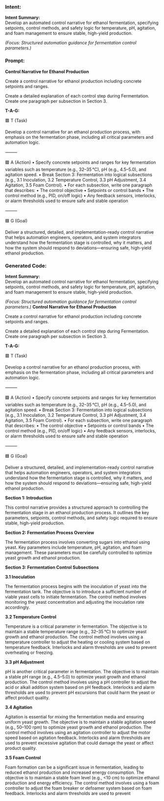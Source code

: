 ### Intent:
**Intent Summary:**  
Develop an automated control narrative for ethanol fermentation, specifying setpoints, control methods, and safety logic for temperature, pH, agitation, and foam management to ensure stable, high-yield production.  

*(Focus: Structured automation guidance for fermentation control parameters.)*

### Prompt:
**Control Narrative for Ethanol Production**

Create a control narrative for ethanol production including concrete setpoints and ranges.

Create a detailed explanation of each control step during Fermentation. Create one paragraph per subsection in Section 3.

**T-A-G:**

🟥 T (Task)

Develop a control narrative for an ethanol production process, with emphasis on the fermentation phase, including all critical parameters and automation logic.

⸻

🟩 A (Action)
	•	Specify concrete setpoints and ranges for key fermentation variables such as temperature (e.g., 32–35 °C), pH (e.g., 4.5–5.0), and agitation speed.
	•	Break Section 3: Fermentation into logical subsections (e.g., 3.1 Inoculation, 3.2 Temperature Control, 3.3 pH Adjustment, 3.4 Agitation, 3.5 Foam Control).
	•	For each subsection, write one paragraph that describes:
	•	The control objective
	•	Setpoints or control bands
	•	The control method (e.g., PID, on/off logic)
	•	Any feedback sensors, interlocks, or alarm thresholds used to ensure safe and stable operation

⸻

🟦 G (Goal)

Deliver a structured, detailed, and implementation-ready control narrative that helps automation engineers, operators, and system integrators understand how the fermentation stage is controlled, why it matters, and how the system should respond to deviations—ensuring safe, high-yield ethanol production.

### Generated Code:
**Intent Summary:**  
Develop an automated control narrative for ethanol fermentation, specifying setpoints, control methods, and safety logic for temperature, pH, agitation, and foam management to ensure stable, high-yield production.  

*(Focus: Structured automation guidance for fermentation control parameters.)*
**Control Narrative for Ethanol Production**

Create a control narrative for ethanol production including concrete setpoints and ranges.

Create a detailed explanation of each control step during Fermentation. Create one paragraph per subsection in Section 3.

**T-A-G:**

🟥 T (Task)

Develop a control narrative for an ethanol production process, with emphasis on the fermentation phase, including all critical parameters and automation logic.

⸻

🟩 A (Action)
	•	Specify concrete setpoints and ranges for key fermentation variables such as temperature (e.g., 32–35 °C), pH (e.g., 4.5–5.0), and agitation speed.
	•	Break Section 3: Fermentation into logical subsections (e.g., 3.1 Inoculation, 3.2 Temperature Control, 3.3 pH Adjustment, 3.4 Agitation, 3.5 Foam Control).
	•	For each subsection, write one paragraph that describes:
	•	The control objective
	•	Setpoints or control bands
	•	The control method (e.g., PID, on/off logic)
	•	Any feedback sensors, interlocks, or alarm thresholds used to ensure safe and stable operation

⸻

🟦 G (Goal)

Deliver a structured, detailed, and implementation-ready control narrative that helps automation engineers, operators, and system integrators understand how the fermentation stage is controlled, why it matters, and how the system should respond to deviations—ensuring safe, high-yield ethanol production. 

**Section 1: Introduction**

This control narrative provides a structured approach to controlling the fermentation stage in an ethanol production process. It outlines the key parameters, setpoints, control methods, and safety logic required to ensure stable, high-yield production.

**Section 2: Fermentation Process Overview**

The fermentation process involves converting sugars into ethanol using yeast. Key parameters include temperature, pH, agitation, and foam management. These parameters must be carefully controlled to optimize yeast growth and ethanol production.

**Section 3: Fermentation Control Subsections**

**3.1 Inoculation**

The fermentation process begins with the inoculation of yeast into the fermentation tank. The objective is to introduce a sufficient number of viable yeast cells to initiate fermentation. The control method involves monitoring the yeast concentration and adjusting the inoculation rate accordingly.

**3.2 Temperature Control**

Temperature is a critical parameter in fermentation. The objective is to maintain a stable temperature range (e.g., 32–35 °C) to optimize yeast growth and ethanol production. The control method involves using a temperature controller to adjust the heating or cooling system based on temperature feedback. Interlocks and alarm thresholds are used to prevent overheating or freezing.

**3.3 pH Adjustment**

pH is another critical parameter in fermentation. The objective is to maintain a stable pH range (e.g., 4.5–5.0) to optimize yeast growth and ethanol production. The control method involves using a pH controller to adjust the acid or alkali addition system based on pH feedback. Interlocks and alarm thresholds are used to prevent pH excursions that could harm the yeast or affect product quality.

**3.4 Agitation**

Agitation is essential for mixing the fermentation media and ensuring uniform yeast growth. The objective is to maintain a stable agitation speed (e.g., 50–100 rpm) to optimize yeast growth and ethanol production. The control method involves using an agitation controller to adjust the motor speed based on agitation feedback. Interlocks and alarm thresholds are used to prevent excessive agitation that could damage the yeast or affect product quality.

**3.5 Foam Control**

Foam formation can be a significant issue in fermentation, leading to reduced ethanol production and increased energy consumption. The objective is to maintain a stable foam level (e.g., <10 cm) to optimize ethanol production and energy efficiency. The control method involves using a foam controller to adjust the foam breaker or defoamer system based on foam feedback. Interlocks and alarm thresholds are used to prevent
